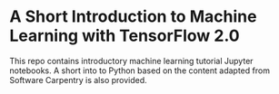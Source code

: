 # A Short Introduction to Machine Learning with TensorFlow 2.0

This repo contains introductory machine learning tutorial Jupyter notebooks. A short into to Python based on the content adapted from Software Carpentry is also provided.